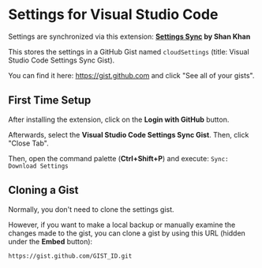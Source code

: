# Settings for Visual Studio Code

Settings are synchronized via this extension: **[Settings Sync](https://marketplace.visualstudio.com/items?itemName=Shan.code-settings-sync) by Shan Khan**

This stores the settings in a GitHub Gist named `cloudSettings` (title: Visual Studio Code Settings Sync Gist).

You can find it here: <https://gist.github.com> and click "See all of your gists".

## First Time Setup

After installing the extension, click on the **Login with GitHub** button.

Afterwards, select the **Visual Studio Code Settings Sync Gist**. Then, click "Close Tab".

Then, open the command palette (**Ctrl+Shift+P**) and execute: `Sync: Download Settings`

## Cloning a Gist

Normally, you don't need to clone the settings gist.

However, if you want to make a local backup or manually examine the changes made to the gist, you can clone a gist by using this URL (hidden under the **Embed** button):

    https://gist.github.com/GIST_ID.git
